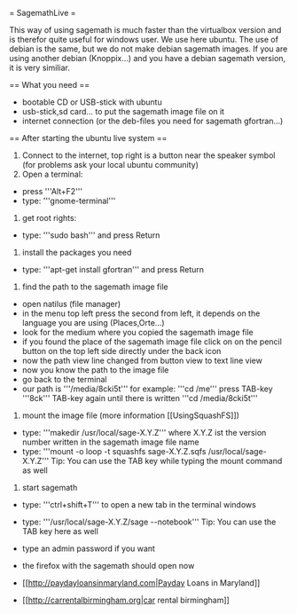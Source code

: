 = SagemathLive =

This way of using sagemath is much faster than the virtualbox version and is therefor quite useful for windows user.
We use here ubuntu. The use of debian is the same, but we do not make debian sagemath images.
If you are using another debian (Knoppix...) and you have a debian sagemath version, it is very similiar.

== What you need ==

 * bootable CD or USB-stick with ubuntu 
 * usb-stick,sd card... to put the sagemath image file on it
 * internet connection (or the deb-files you need for sagemath gfortran...)


== After starting the ubuntu live system ==
 
 1. Connect to the internet, top right is a button near the speaker symbol (for problems ask your local ubuntu community) 
 1. Open a terminal:
   * press '''Alt+F2'''
   * type: '''gnome-terminal'''
 1. get root rights:
   * type: '''sudo bash''' and press Return
 1. install the packages you need
   * type: '''apt-get install gfortran''' and press Return
 1. find the path to the sagemath image file 
   * open natilus (file manager) 
   * in the menu top left press the second from left, it depends on the language you are using (Places,Orte...)
   * look for the medium where you copied the sagemath image file
   * if you found the place of the sagemath image file click on on the pencil button on the top left side directly under the back icon
   * now the path view line changed from button view to text line view
   * now you know the path to the image file
   * go back to the terminal
   * our path is '''/media/8cki5t''' for example:  '''cd /me''' press TAB-key '''8ck''' TAB-key again until there is written '''cd /media/8cki5t'''
 1. mount the image file (more information [[UsingSquashFS]])
   * type: '''makedir /usr/local/sage-X.Y.Z''' where X.Y.Z ist the version number written in the sagemath image file name
   * type: '''mount -o loop -t squashfs sage-X.Y.Z.sqfs /usr/local/sage-X.Y.Z''' Tip: You can use the TAB key while typing the mount command as well
 1. start sagemath
   * type: '''ctrl+shift+T''' to open a new tab in the terminal windows
   * type: '''/usr/local/sage-X.Y.Z/sage --notebook''' Tip: You can use the TAB key here as well
   * type an admin password if you want
   * the firefox with the sagemath should open now

 * [[http://paydayloansinmaryland.com|Payday Loans in Maryland]]
 * [[http://carrentalbirmingham.org|car rental birmingham]]
